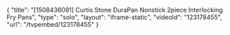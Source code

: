 {
    "title": "[1508436091] Curtis Stone DuraPan Nonstick 2piece Interlocking Fry Pans",
    "type": "solo",
    "layout": "iframe-static",
    "videoId": "123178455",
    "url": "\/tvpembed\/123178455"
}